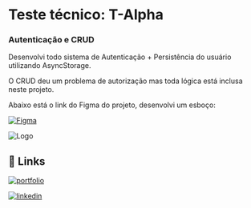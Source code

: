 
# Teste técnico: T-Alpha

### Autenticação e CRUD

Desenvolvi todo sistema de Autenticação + Persistência do usuário utilizando AsyncStorage.

O CRUD deu um problema de autorização mas toda lógica está inclusa neste projeto.

Abaixo está o link do Figma do projeto, desenvolvi um esboço:


[![Figma](https://img.shields.io/badge/Figma-8b5cf6?style=for-the-badge&logo=Figma&logoColor=white)](https://www.figma.com/design/7sLj6N4NhsHs3LCcNmDJ1y/Untitled?node-id=0-1&t=e34TMREht74V9tMM-1)

![Logo](https://i.ibb.co/QCp3ZT6/Captura-de-tela-de-2024-08-08-20-01-07.png)

## 🔗 Links
[![portfolio](https://img.shields.io/badge/my_portfolio-8b5cf6?style=for-the-badge&logo=ko-fi&logoColor=white)](http://silmiranda.vercel.app/)

[![linkedin](https://img.shields.io/badge/linkedin-0A66C2?style=for-the-badge&logo=linkedin&logoColor=white)](https://www.linkedin.com/in/silpharny/)


